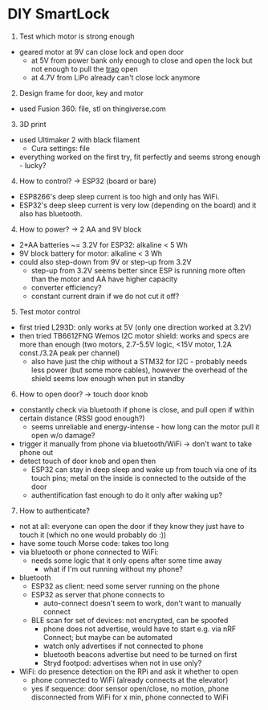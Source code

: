 # DIY SmartLock

1. Test which motor is strong enough
  - geared motor at 9V can close lock and open door
    - at 5V from power bank only enough to close and open the lock but not enough to pull the [trap](https://de.wikipedia.org/wiki/Schlossfalle) open
    - at 4.7V from LiPo already can't close lock anymore
2. Design frame for door, key and motor
  - used Fusion 360: file, stl on thingiverse.com
3. 3D print
  - used Ultimaker 2 with black filament
    - Cura settings: file
  - everything worked on the first try, fit perfectly and seems strong enough - lucky?
4. How to control? -> ESP32 (board or bare)
  - ESP8266's deep sleep current is too high and only has WiFi.
  - ESP32's deep sleep current is very low (depending on the board) and it also has bluetooth.
4. How to power? -> 2 AA and 9V block
  - 2*AA batteries ~= 3.2V for ESP32: alkaline < 5 Wh
  - 9V block battery for motor: alkaline < 3 Wh
  - could also step-down from 9V or step-up from 3.2V
    - step-up from 3.2V seems better since ESP is running more often than the motor and AA have higher capacity
    - converter efficiency?
    - constant current drain if we do not cut it off?
5. Test motor control
  - first tried L293D: only works at 5V (only one direction worked at 3.2V)
  - then tried TB6612FNG Wemos I2C motor shield: works and specs are more than enough (two motors, 2.7-5.5V logic, <15V motor, 1.2A const./3.2A peak per channel)
    - also have just the chip without a STM32 for I2C - probably needs less power (but some more cables), however the overhead of the shield seems low enough when put in standby
6. How to open door? -> touch door knob
  - constantly check via bluetooth if phone is close, and pull open if within certain distance (RSSI good enough?)
    - seems unreliable and energy-intense - how long can the motor pull it open w/o damage?
  - trigger it manually from phone via bluetooth/WiFi -> don't want to take phone out
  - detect touch of door knob and open then
    - ESP32 can stay in deep sleep and wake up from touch via one of its touch pins; metal on the inside is connected to the outside of the door
    - authentification fast enough to do it only after waking up?
7. How to authenticate?
  - not at all: everyone can open the door if they know they just have to touch it (which no one would probably do :))
  - have some touch Morse code: takes too long
  - via bluetooth or phone connected to WiFi:
    - needs some logic that it only opens after some time away
      - what if I'm out running without my phone?
  - bluetooth
    - ESP32 as client: need some server running on the phone
    - ESP32 as server that phone connects to
      - auto-connect doesn't seem to work, don't want to manually connect
    - BLE scan for set of devices: not encrypted, can be spoofed
      - phone does not advertise, would have to start e.g. via nRF Connect; but maybe can be automated
      - watch only advertises if not connected to phone
      - bluetooth beacons advertise but need to be turned on first
      - Stryd footpod: advertises when not in use only?
  - WiFi: do presence detection on the RPi and ask it whether to open
    - phone connected to WiFi (already connects at the elevator)
    - yes if sequence: door sensor open/close, no motion, phone disconnected from WiFi for x min, phone connected to WiFi
